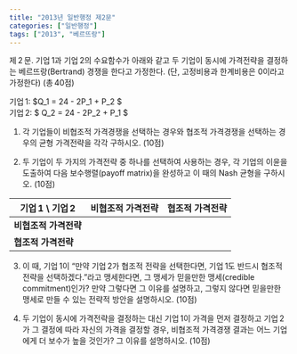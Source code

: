```yaml
---
title: "2013년 일반행정 제2문"
categories: ["일반행정"]
tags: ["2013", "베르뜨랑"]
---
```


제 2 문. 기업 1과 기업 2의 수요함수가 아래와 같고 두 기업이 동시에 가격전략을 결정하는 베르뜨랑(Bertrand) 경쟁을 한다고 가정한다. (단, 고정비용과 한계비용은 0이라고 가정한다) (총 40점)

기업 1: $Q_1 = 24 - 2P_1 + P_2 $  
기업 2: $ Q_2 = 24 - 2P_2 + P_1 $  

1) 각 기업들이 비협조적 가격경쟁을 선택하는 경우와 협조적 가격경쟁을 선택하는 경우의 균형 가격전략을 각각 구하시오. (10점)

2) 두 기업이 두 가지의 가격전략 중 하나를 선택하여 사용하는 경우, 각 기업의 이윤을 도출하여 다음 보수행렬(payoff matrix)을 완성하고 이 때의 Nash 균형을 구하시오. (10점)

| 기업 1 \ 기업 2           | 비협조적 가격전략 | 협조적 가격전략 |
|---------------------------|-----------------|---------------|
| **비협조적 가격전략**     |                 |               |
| **협조적 가격전략**       |                 |               |

3) 이 때, 기업 1이 “만약 기업 2가 협조적 전략을 선택한다면, 기업 1도 반드시 협조적 전략을 선택하겠다.”라고 맹세한다면, 그 맹세가 믿을만한 맹세(credible commitment)인가? 만약 그렇다면 그 이유를 설명하고, 그렇지 않다면 믿을만한 맹세로 만들 수 있는 전략적 방안을 설명하시오. (10점)

4) 두 기업이 동시에 가격전략을 결정하는 대신 기업 1이 가격을 먼저 결정하고 기업 2가 그 결정에 따라 자신의 가격을 결정할 경우, 비협조적 가격경쟁 결과는 어느 기업에게 더 보수가 높을 것인가? 그 이유를 설명하시오. (10점)
